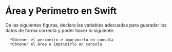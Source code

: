 # Área y Perimetro en Swift
De las siguientes figuras, declara las variables adecuadas para guaradar los datos de forma correcta
y poder hacer lo siguiente:

      *Obtener el perimetro e imprimirlo en consola 
      *Obtener el área e imprimirlo en consola
      
      
